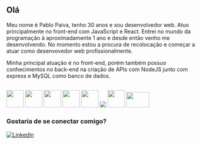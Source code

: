 ## Olá

Meu nome é Pablo Paiva, tenho 30 anos e sou desenvolvedor web. Atuo principalmente no front-end com JavaScript e React. Entrei no mundo da programação à aproximadamente 1 ano e desde então venho me desenvolvendo. No momento estou a procura de recolocação e começar a atuar como desenvovedor web profissionalmente.

Minha principal atuação é no front-end, porém também possuo conhecimentos no back-end na criação de APIs com NodeJS junto com express e MySQL como banco de dados.

##

<img src="https://cdn.jsdelivr.net/gh/devicons/devicon/icons/html5/html5-original-wordmark.svg" height="45" width="45"/>    <img src="https://cdn.jsdelivr.net/gh/devicons/devicon/icons/css3/css3-original-wordmark.svg" height="45" width="45"/>    <img src="https://upload.wikimedia.org/wikipedia/commons/9/96/Sass_Logo_Color.svg" height="45" width="45"/>    <img src="https://cdn.jsdelivr.net/gh/devicons/devicon/icons/javascript/javascript-original.svg" height="45" width="45"/>    <img src="https://cdn.jsdelivr.net/gh/devicons/devicon/icons/react/react-original-wordmark.svg" height="45" width="45"/>    <img src="https://img.icons8.com/color/48/000000/visual-studio-code-2019.png"/>     <img src="https://img.icons8.com/color/480/nodejs.png" height="45" width="45"/>     <img src="https://cdn.icon-icons.com/icons2/2699/PNG/512/mysql_official_logo_icon_169938.png" height="40" width="60"/>

### Gostaria de se conectar comigo?

<a href="https://www.linkedin.com/in/pablo-paiva-19628ba4/" target="_blank"><img alt="LinkedIn" src="https://img.shields.io/badge/linkedin-%230077B5.svg?&style=for-the-badge&logo=linkedin&logoColor=white" /></a>
